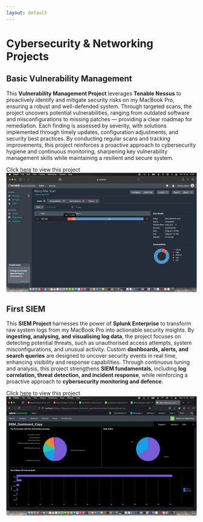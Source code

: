```yaml
---
layout: default
---
```


# Cybersecurity & Networking Projects


## Basic Vulnerability Management

This **Vulnerability Management Project** leverages **Tenable Nessus** to proactively identify and mitigate security risks on my MacBook Pro, ensuring a robust and well-defended system. Through targeted scans, the project uncovers potential vulnerabilities, ranging from outdated software and misconfigurations to missing patches — providing a clear roadmap for remediation. Each finding is assessed by severity, with solutions implemented through timely updates, configuration adjustments, and security best practices. By conducting regular scans and tracking improvements, this project reinforces a proactive approach to cybersecurity hygiene and continuous monitoring, sharpening key vulnerability management skills while maintaining a resilient and secure system.

Click [here](https://sodiq-genius.github.io/nessus.github.io/) to view this project
![26](26.png)


## First SIEM

This **SIEM Project** harnesses the power of **Splunk Enterprise** to transform raw system logs from my MacBook Pro into actionable security insights. By **ingesting, analysing, and visualising log data**, the project focuses on detecting potential threats, such as unauthorised access attempts, system misconfigurations, and unusual activity. Custom **dashboards, alerts, and search queries** are designed to uncover security events in real time, enhancing visibility and response capabilities. Through continuous tuning and analysis, this project strengthens **SIEM fundamentals**, including **log correlation, threat detection, and incident response**, while reinforcing a proactive approach to **cybersecurity monitoring and defence**.

Click [here](https://sodiq-genius.github.io/firstsiem.github.io/) to view this project
![40](40.png)
